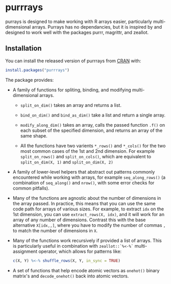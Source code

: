 
<!-- README.md is generated from README.Rmd. Please edit that file -->
purrrays
========

purrays is designed to make working with R arrays easier, particularly multi-dimensional arrays. Purrays has no dependancies, but it is inspired by and designed to work well with the packages purrr, magrittr, and zeallot.

Installation
------------

You can install the released version of purrrays from [CRAN](https://CRAN.R-project.org) with:

``` r
install.packages("purrrays")
```

The package provides:

-   A family of functions for spliting, binding, and modifying multi-dimensional arrays.

    -   `split_on_dim()` takes an array and returns a list.

    -   `bind_on_dim()` and `bind_as_dim()` take a list and return a single array.

    -   `modify_along_dim()` takes an array, calls the passed function `.f()` on each subset of the specified dimension, and returns an array of the same shape.

    -   All the functions have two varients `*_rows()` and `*_cols()` for the two most common cases of the 1st and 2nd dimension. For example `split_on_rows()` and `split_on_cols()`, which are equivalent to `split_on_dim(X, 1)` and `split_on_dim(X, 2)`

-   A family of lower-level helpers that abstract out patterns commonly encountered while working with arrays, for example `seq_along_rows()` (a combination of `seq_along()` and `nrow()`, with some error checks for common pitfalls).

-   Many of the functions are agnostic about the number of dimensions in the array passed. In practice, this means that you can use the same code path for arrays of various sizes. For example, to extract `idx` on the 1st dimension, you can use `extract_rows(X, idx)`, and it will work for an array of any number of dimensions. Contrast this with the base alternative `X[idx,,]`, where you have to modify the number of commas `,` to match the number of dimensions in `X`.

-   Many of the functions work recursively if provided a list of arrays. This is particularly useful in combination with `` zeallot::`%<-%` `` multi-assignment operator, which allows for patterns like:

    ``` r
    c(X, Y) %<-% shuffle_rows(X, Y, in_sync = TRUE)
    ```

-   A set of functions that help encode atomic vectors as `onehot()` binary matrix's and `decode_onehot()` back into atomic vectors.
